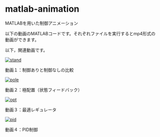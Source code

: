 # matlab-animation
MATLABを用いた制御アニメーション

以下の動画のMATLABコードです。それぞれファイルを実行するとmp4形式の動画ができます。

以下，関連動画です。

[![stand](https://user-images.githubusercontent.com/112537733/188107631-de3036c3-9ebd-419e-99c6-f7660da9743f.png)](https://youtu.be/dPDZlcF2oqw)

動画１：制御ありと制御なしの比較

[![pole](https://user-images.githubusercontent.com/112537733/188107665-6a98d8b8-26ee-4cc3-b1e3-4fcbf0ff06b4.png)](https://youtu.be/5UgeK9ZZduU)

動画２：極配置（状態フィードバック）

[![opt](https://user-images.githubusercontent.com/112537733/188107678-0fc070ff-cd47-479e-89d7-66173633ea0e.png)](https://youtu.be/Pt8BkSSc_0E)

動画３：最適レギュレータ

[![pid](https://user-images.githubusercontent.com/112537733/188107698-8f2f428f-98bd-4375-8733-b462b58a751a.png)](https://youtu.be/p00t2Wp9vF4)

動画４：PID制御
